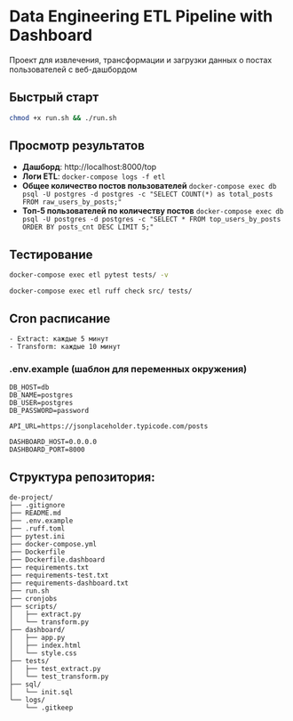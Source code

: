 # Data Engineering ETL Pipeline with Dashboard

Проект для извлечения, трансформации и загрузки данных о постах пользователей с веб-дашбордом

## Быстрый старт

```bash
chmod +x run.sh && ./run.sh
```

## Просмотр результатов

- **Дашборд**: http://localhost:8000/top
- **Логи ETL**: `docker-compose logs -f etl`
- **Общее количество постов пользователей** 
`docker-compose exec db psql -U postgres -d postgres -c "SELECT COUNT(*) as total_posts FROM raw_users_by_posts;"`
- **Топ-5 пользователей по количеству постов** 
`docker-compose exec db psql -U postgres -d postgres -c "SELECT * FROM top_users_by_posts ORDER BY posts_cnt DESC LIMIT 5;"`

## Тестирование

```bash
docker-compose exec etl pytest tests/ -v
```
```
docker-compose exec etl ruff check src/ tests/
```

## Cron расписание
```
- Extract: каждые 5 минут
- Transform: каждые 10 минут
```

### **.env.example** (шаблон для переменных окружения)

```env
DB_HOST=db
DB_NAME=postgres
DB_USER=postgres
DB_PASSWORD=password

API_URL=https://jsonplaceholder.typicode.com/posts

DASHBOARD_HOST=0.0.0.0
DASHBOARD_PORT=8000
```

## Структура репозитория:
```
de-project/
├── .gitignore
├── README.md
├── .env.example
├── .ruff.toml
├── pytest.ini
├── docker-compose.yml
├── Dockerfile
├── Dockerfile.dashboard
├── requirements.txt
├── requirements-test.txt
├── requirements-dashboard.txt
├── run.sh
├── cronjobs
├── scripts/
│   ├── extract.py
│   └── transform.py
├── dashboard/
│   ├── app.py
│   ├── index.html
│   └── style.css
├── tests/
│   ├── test_extract.py
│   └── test_transform.py
├── sql/
│   └── init.sql
└── logs/
    └── .gitkeep
```
